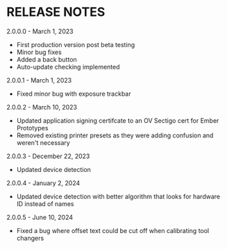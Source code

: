 # RELEASE NOTES

2.0.0.0 - March 1, 2023
- First production version post beta testing
- Minor bug fixes
- Added a back button
- Auto-update checking implemented

2.0.0.1 - March 1, 2023
- Fixed minor bug with exposure trackbar

2.0.0.2 - March 10, 2023
- Updated application signing certifcate to an OV Sectigo cert for Ember Prototypes
- Removed existing printer presets as they were adding confusion and weren't necessary

2.0.0.3 - December 22, 2023
- Updated device detection

2.0.0.4 - January 2, 2024
- Updated device detection with better algorithm that looks for hardware ID instead of names

2.0.0.5 - June 10, 2024
- Fixed a bug where offset text could be cut off when calibrating tool changers
